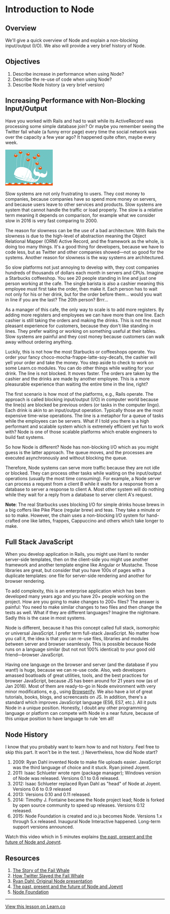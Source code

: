 # Introduction to Node

## Overview

We'll give a quick overview of Node and explain a non-blocking input/output (I/O). We also will provide a very brief history of Node.


## Objectives

1. Describe increase in performance when using Node?
1. Describe the re-use of code when using Node?
1. Describe Node history (a very brief version)

## Increasing Performance with Non-Blocking Input/Output

Have you worked with Rails and had to wait while its ActiveRecord was processing some simple database join? Or maybe you remember seeing the Twitter fail whale (a funny error page) every time the social network was over the capacity a few year ago? It happened quite often, maybe every week. 

![](fail-whale.gif)

Slow systems are not only frustrating to users. They cost money to companies, because companies have so spend more money on servers, and because users leave to other services and products. Slow systems are system that cannot handle the traffic or load properly. The slow is a relative term meaning it depends on comparison, for example what we consider slow in 2016 is very fast comparing to 2000. 

The reason for slowness can be the use of a bad architecture. With Rails the slowness is due to the high-level of abstraction meaning the Object Relational Mapper (ORM) Active Record, and the framework as the whole, is doing too many things. It's a good thing for developers, because we have to code less, but as Twitter and other companies showed—not so good for the systems. Another reason for slowness is the way systems are architectured. 


So slow platforms not just annoying to develop with, they cost companies hundreds of thousands of dollars each month in servers and CPUs. Imagine a Starbucks coffeeshop. You see 20 people standing in line and just one person working at the cafe. The single barista is also a cashier meaning this employee must first take the order, then make it. Each person has to wait not only for his or her drink, but for the order before them... would you wait in line if you are the last? The 20th person? Brrr...

As a manager of this cafe, the only way to scale is to add more registers. By adding more registers and employees we can have more than one line. Each cashier is still taking the orders and making the drinks. This is not the most pleasant experience for customers, because they don't like standing in lines. They prefer waiting or working on something useful at their tables. Slow systems are painful and they cost money because customers can walk away without ordering anything. 

Luckily, this is not how the most Starbucks or coffeeshops operate. You order your  fancy choco-mocha-frappe-latte-soy-decafs, the cashier will yell your order and take the money. You step aside to check to work on some Learn.co modules. You can do other things while waiting for your drink. The line is not blocked. It moves faster. The orders are taken by the cashier and the drinks are made by another employee. This is a more pleasurable experience than waiting the entire time in the line, right?

The first scenario is how most of the platforms, e.g., Rails operate. The approach is called blocking input/output (I/O) in computer world because the line(s) are blocked be previous orders (or tasks in the computer lingo). Each drink is akin to an input/output operation. Typically those are the most expensive time-wise operations. The line is a metaphor for a queue of tasks while the employees can be servers. What if I told you there is a high performant and scalable system which is extremely efficient yet fun to work with? Node is one of those scalable platforms which enable engineers to build fast systems. 

So how Node is different? Node has non-blocking I/O which as you might guess is the latter approach. The queue moves, and the processes are executed asynchronously and without blocking the queue. 

Therefore, Node systems can serve more traffic because they are not idle or blocked. They can process other tasks while waiting on the input/output operations (usually the most time consuming). For example, a Node server can process a request from a client B while it waits for a response from a database to server a response to client A. Most other system will do nothing while they wait for a reply from a database to server client A's request.

**Note**: The real Starbucks uses blocking I/O for simple drinks house brews in a big coffers like Pike Place (regular brew) and teas. They take a minute or so to make.  However, the chain uses a non-blocking I/O system for hand-crafted one like lattes, frappes, Cappuccino and others which take longer to make.



## Full Stack JavaScript

When you develop application in Rails, you might use Haml to render server-side templates, then on the client-side you might use another framework and another template engine like Angular or Mustache. Those libraries are great, but consider that you have 100s of pages with a duplicate templates: one file for server-side rendering and another for browser rendering. 

To add complexity, this is an enterprise application which has been developed many years ago and you have 20+ people working on the project. How are you going to make changes to 200+ files? The answer is painful: You need to make similar changes to two files and then change the tests as well. What if they are different languages? Imagine the nightmare. Sadly this is the case in most systems.

Node is different, because it has this concept called full stack, isomorphic or universal JavaScript. I prefer term full-stack JavaScript. No matter how you call it, the idea is that you can re-use files, libraries and modules between server and browser seamlessly. This is possible because Node runs on a language similar (but not not 100% identical) to your good old friend—browser JavaScript. 

Having one language on the browser and server (and the database if you want!) is huge, because we can re-use code. Also, web developers amassed boatloads of great utilities, tools, and the best practices for browser JavaScript, because JS has been around for 21 years now (as of Jan 2016). Most of them are ready-to-go in Node environment with very minor modifications, e.g., using [Browserify](http://browserify.org). We also have a lot of great tutorials, books, blogs, and screencasts on JS. In addition, there's a standard which improves JavaScript language (ES6, ES7, etc.). All it puts Node in a unique position. Honestly, I doubt any other programming language or  platform can compete with Node in a near future, because of this unique position to have language to rule 'em all!

## Node History

I know that you probably want to learn how to and not history. Feel free to skip this part. It won't be in the test. ;) Nevertheless, how did Node start?

1. 2009: Ryan Dahl invented Node to make file uploads easier. JavaScript was the third language of choice and it stuck. Ryan joined Joyent. 
2. 2011: Isaac Schlueter wrote npm (package manager); Windows version of Node was released. Versions 0.1 to 0.6 released.
3. 2012: Isaac Schlueter replaced Ryan Dahl as "head" of Node at Joyent. Versions 0.6 to 0.9 released
4. 2013: Versions 0.10 and 0.11 released.
4. 2014: Timothy J. Fontaine became the Node project lead; Node is forked by open source community to speed up releases. Versions 0.12 released.
5. 2015: Node Foundation is created and io.js becomes Node. Versions 1.x through 5.x released. Inaugural Node Interactive happened. Long-term support versions announced.

Watch this video which in 5 minutes explains [the past, present and the future of Node and Joeynt](https://www.youtube.com/watch?v=dWwIHRLzLew).



## Resources

1. [The Story of the Fail Whale](http://readwrite.com/2008/07/17/the_story_of_the_fail_whale)
2. [How Twitter Slayed the Fail Whale](http://business.time.com/2013/11/06/how-twitter-slayed-the-fail-whale)
1. [Ryan Dahl: Original Node presentation](https://www.youtube.com/watch?v=ztspvPYybIY)
1. [The past, present and the future of Node and Joeynt](https://www.youtube.com/watch?v=dWwIHRLzLew)
4. [Node Foundation](https://nodejs.org/en/foundation)

---

<a href='https://learn.co/lessons/node-overview' data-visibility='hidden'>View this lesson on Learn.co</a>
